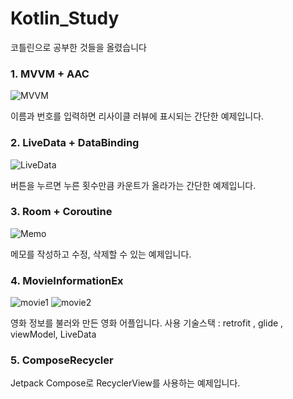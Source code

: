 # Kotlin_Study
코틀린으로 공부한 것들을 올렸습니다

### 1. MVVM + AAC

![MVVM](https://user-images.githubusercontent.com/100397354/166207799-0dee2c0e-c7ae-4609-b768-b9b8e7a7e799.png)

이름과 번호를 입력하면 리사이클 러뷰에 표시되는 간단한 예제입니다.

### 2. LiveData + DataBinding

![LiveData](https://user-images.githubusercontent.com/100397354/166208298-0db849ab-4d49-4a47-97e8-45e07608bfba.png)

버튼을 누르면 누른 횟수만큼 카운트가 올라가는 간단한 예제입니다.

### 3. Room + Coroutine

![Memo](https://user-images.githubusercontent.com/100397354/166208708-184ace92-15ea-4b05-9a61-ebc64ec82ada.png)

메모를 작성하고 수정, 삭제할 수 있는 예제입니다.

### 4. MovieInformationEx

![movie1](https://user-images.githubusercontent.com/100397354/166208929-22fc61b9-cc4c-49ec-bc2b-3701d6434613.png)
![movie2](https://user-images.githubusercontent.com/100397354/166208933-24b4d8ea-23ba-48bd-9f38-a38499ebccb5.png)

영화 정보를 불러와 만든 영화 어플입니다.
사용 기술스택 : retrofit , glide , viewModel, LiveData

### 5. ComposeRecycler

Jetpack Compose로 RecyclerView를 사용하는 예제입니다.